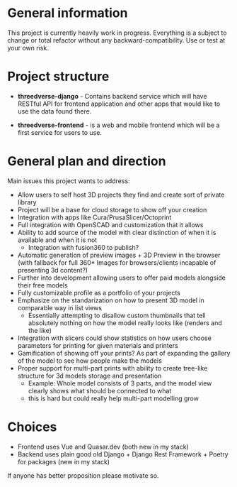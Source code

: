 # General information
This project is currently heavily work in progress. 
Everything is a subject to change or total refactor without any backward-compatibility. 
Use or test at your own risk.

# Project structure

- **threedverse-django** - Contains backend service which will have RESTful API for frontend application and
other apps that would like to use the data found there.

- **threedverse-frontend** - is a web and mobile frontend which will be a first service for users to use.

# General plan and direction

Main issues this project wants to address:

- Allow users to self host 3D projects they find and create sort of private library
- Project will be a base for cloud storage to show off your creation
- Integration with apps like Cura/PrusaSlicer/Octoprint
- Full integration with OpenSCAD and customization that it allows
- Ability to add source of the model with clear distinction of when it is available and when it is not
    - Integration with fusion360 to publish?
- Automatic generation of preview images + 3D Preview in the browser 
(with fallback for full 360* Images for browsers/clients incapable of presenting 3d content?)
- Further into development allowing users to offer paid models alongside their free models
- Fully customizable profile as a portfolio of your projects 
- Emphasize on the standarization on how to present 3D model in comparable way in list views 
    - Essentially attempting to disallow custom thumbnails that tell absolutely nothing on how the model really looks like (renders and the like)
- Integration with slicers could show statistics on how users choose parameters for printing for given materials and printers
- Gamification of showing off your prints? As part of expanding the gallery of the model to see how people make the models
- Proper support for multi-part prints with ability to create tree-like structure for 3d models storage and presentation
    - Example: Whole model consists of 3 parts, and the model view clearly shows what should be connected to what
    - this is hard but could really help multi-part modelling grow
    
# Choices

- Frontend uses Vue and Quasar.dev (both new in my stack)
- Backend uses plain good old Django + Django Rest Framework + Poetry for packages (new in my stack)

If anyone has better proposition please motivate so.


    

